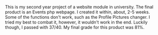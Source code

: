 This is my second year project of a website module in university. The final product is an Events php webpage. I created it within, about, 2-5 weeks. Some of the functions don't work, such as the Profile Pictures changer. I tried my best to combat it, however, it wouldn't work in the end. Luckily though, I passed with 37/40. My final grade for this product was 81%. 
